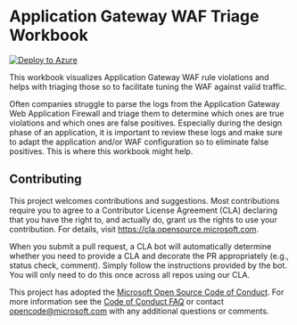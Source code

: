 # Application Gateway WAF Triage Workbook

[![Deploy to Azure](https://aka.ms/deploytoazurebutton)](https%3A%2F%2Fraw.githubusercontent.com%2FAzure%2FAzure-Network-Security%2Fmaster%2FAzure%2520WAF%2FWorkbook%2520-%2520AppGw%2520WAF%2520Triage%2520Workbook%2FWAFTriageWorkbook_ARM.json)

This workbook visualizes Application Gateway WAF rule violations and helps with triaging those so to facilitate tuning the WAF against valid traffic.

Often companies struggle to parse the logs from the Application Gateway Web Application Firewall and triage them to determine which ones are true violations and which ones are false positives.  Especially during the design phase of an application, it is important to review these logs and make sure to adapt the application and/or WAF configuration so to eliminate false positives.  This is where this workbook might help.

## Contributing

This project welcomes contributions and suggestions.  Most contributions require you to agree to a
Contributor License Agreement (CLA) declaring that you have the right to, and actually do, grant us
the rights to use your contribution. For details, visit https://cla.opensource.microsoft.com.

When you submit a pull request, a CLA bot will automatically determine whether you need to provide
a CLA and decorate the PR appropriately (e.g., status check, comment). Simply follow the instructions
provided by the bot. You will only need to do this once across all repos using our CLA.

This project has adopted the [Microsoft Open Source Code of Conduct](https://opensource.microsoft.com/codeofconduct/).
For more information see the [Code of Conduct FAQ](https://opensource.microsoft.com/codeofconduct/faq/) or
contact [opencode@microsoft.com](mailto:opencode@microsoft.com) with any additional questions or comments.
